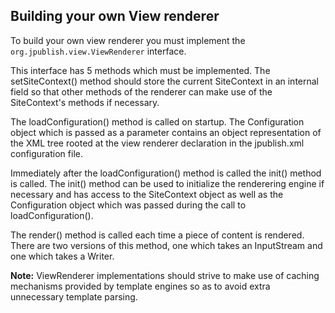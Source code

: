 ## Building your own View renderer ##

To build your own view renderer you must implement the `org.jpublish.view.ViewRenderer` interface.

This interface has 5 methods which must be implemented. The setSiteContext() method should store the current SiteContext in an internal field so that other methods of the renderer can make use of the SiteContext's methods if necessary.

The loadConfiguration() method is called on startup. The Configuration object which is passed as a parameter contains an object representation of the XML tree rooted at the view renderer declaration in the jpublish.xml configuration file.

Immediately after the loadConfiguration() method is called the init() method is called. The init() method can be used to initialize the renderering engine if necessary and has access to the SiteContext object as well as the Configuration object which was passed during the call to loadConfiguration().

The render() method is called each time a piece of content is rendered. There are two versions of this method, one which takes an InputStream and one which takes a Writer.

**Note:** ViewRenderer implementations should strive to make use of caching mechanisms provided by template engines so as to avoid extra unnecessary template parsing.